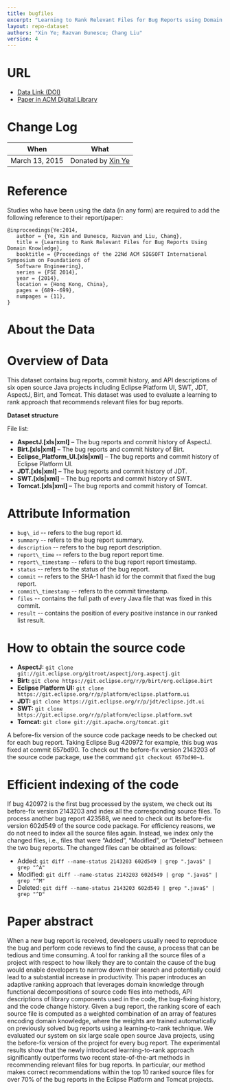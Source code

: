 ```yaml
---
title: bugfiles
excerpt: "Learning to Rank Relevant Files for Bug Reports using Domain Knowledge"
layout: repo-dataset
authors: "Xin Ye; Razvan Bunescu; Chang Liu"
version: 4
---
```


# URL
  * [Data Link (DOI)](https://doi.org/10.5281/zenodo.268486)
  * [Paper in ACM Digital Library](http://dl.acm.org/citation.cfm?id=2635868.2635874)

# Change Log

When | What
---- | ----
March 13, 2015 | Donated by [Xin Ye](/repo/people/data-donors/promise4.html)

# Reference

Studies who have been using the data (in any form) are required to add the following reference to
their report/paper:

```
@inproceedings{Ye:2014,
   author = {Ye, Xin and Bunescu, Razvan and Liu, Chang},
   title = {Learning to Rank Relevant Files for Bug Reports Using Domain Knowledge},
   booktitle = {Proceedings of the 22Nd ACM SIGSOFT International Symposium on Foundations of
   Software Engineering},
   series = {FSE 2014},
   year = {2014},
   location = {Hong Kong, China},
   pages = {689--699},
   numpages = {11},
}
```

# About the Data

# Overview of Data

This dataset contains bug reports, commit history, and API descriptions of six open source Java projects including Eclipse Platform UI, SWT, JDT, AspectJ, Birt, and Tomcat. This dataset was used to evaluate a learning to rank approach that recommends relevant files for bug reports.

**Dataset structure**

File list:

 * **AspectJ.[xls|xml]** – The bug reports and commit history of AspectJ.
 * **Birt.[xls|xml]** – The bug reports and commit history of Birt.
 * **Eclipse\_Platform\_UI.[xls|xml]** – The bug reports and commit history of Eclipse Platform UI.
 * **JDT.[xls|xml]** – The bug reports and commit history of JDT.
 * **SWT.[xls|xml]** – The bug reports and commit history of SWT.
 * **Tomcat.[xls|xml]** – The bug reports and commit history of Tomcat.


# Attribute Information

 * `bug\_id` -- refers to the bug report id.
 * `summary` -- refers to the bug report summary.
 * `description` -- refers to the bug report description.
 * `report\_time` -- refers to the bug report report time.
 * `report\_timestamp` -- refers to the bug report report timestamp.
 * `status` -- refers to the status of the bug report.
 * `commit` -- refers to the SHA-1 hash id for the commit that fixed the bug report.
 * `commit\_timestamp` -- refers to the commit timestamp.
 * `files` -- contains the full path of every Java file that was fixed in this commit.
 * `result` -- contains the position of every positive instance in our ranked list result.

# How to obtain the source code

 * **AspectJ:** `git clone git://git.eclipse.org/gitroot/aspectj/org.aspectj.git`
 * **Birt:** `git clone https://git.eclipse.org/r/p/birt/org.eclipse.birt`
 * **Eclipse Platform UI:** `git clone https://git.eclipse.org/r/p/platform/eclipse.platform.ui`
 * **JDT:** `git clone https://git.eclipse.org/r/p/jdt/eclipse.jdt.ui`
 * **SWT:** `git clone https://git.eclipse.org/r/p/platform/eclipse.platform.swt`
 * **Tomcat:** `git clone git://git.apache.org/tomcat.git`

A before-fix version of the source code package needs to be checked out for each bug report.
Taking Eclipse Bug 420972 for example, this bug was fixed at commit 657bd90. To check out the
before-fix version 2143203 of the source code package, use the command `git checkout 657bd90~1`.

# Efficient indexing of the code

If bug 420972 is the first bug processed by the system, we check out its before-fix version
2143203 and index all the corresponding source files. To process another bug report 423588, we
need to check out its before-fix version 602d549 of the source code package. For efficiency
reasons, we do not need to index all the source files again. Instead, we index only the changed
files, i.e., files that were “Added”, “Modified”, or “Deleted” between the two bug reports. The
changed files can be obtained as follows:

 * Added: `git diff --name-status 2143203 602d549 | grep ".java$" | grep "^A"`
 * Modified: `git diff --name-status 2143203 602d549 | grep ".java$" | grep "^M"`
 * Deleted: `git diff --name-status 2143203 602d549 | grep ".java$" | grep "^D"`

# Paper abstract

When a new bug report is received, developers usually need to reproduce the bug and perform code
reviews to find the cause, a process that can be tedious and time consuming. A tool for ranking
all the source files of a project with respect to how likely they are to contain the cause of the
bug would enable developers to narrow down their search and potentially could lead to a
substantial increase in productivity. This paper introduces an adaptive ranking approach that
leverages domain knowledge through functional decompositions of source code files into methods,
API descriptions of library components used in the code, the bug-fixing history, and the code
change history. Given a bug report, the ranking score of each source file is computed as a
weighted combination of an array of features encoding domain knowledge, where the weights are
trained automatically on previously solved bug reports using a learning-to-rank technique. We
evaluated our system on six large scale open source Java projects, using the before-fix version
of the project for every bug report. The experimental results show that the newly introduced
learning-to-rank approach significantly outperforms two recent state-of-the-art methods in
recommending relevant files for bug reports. In particular, our method makes correct
recommendations within the top 10 ranked source files for over 70% of the bug reports in the
Eclipse Platform and Tomcat projects.
